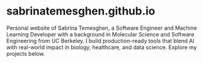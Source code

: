 # sabrinatemesghen.github.io
Personal website of Sabrina Temesghen, a Software Engineer and Machine Learning Developer with a background in Molecular Science and Software Engineering from UC Berkeley. I build production-ready tools that blend AI with real-world impact in biology, healthcare, and data science. Explore my projects below.
